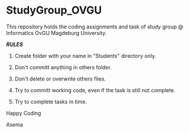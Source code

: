 # StudyGroup_OVGU
This repository holds the coding assignments and task of study group @ Informatics OvGU Magdeburg University.

***RULES***

1. Create folder with your name in "Students" directory only.

2. Don't committ anything in others folder.

3. Don't delete or overwrite others files.

4. Try to committ working code, even if the task is still not complete.

5. Try to complete tasks in time.

Happy Coding

Asema
